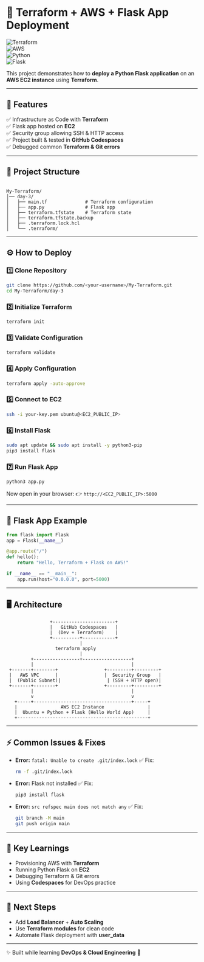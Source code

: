 
# 🚀 Terraform + AWS + Flask App Deployment  

![Terraform](https://img.shields.io/badge/Terraform-IaC-7B42BC?logo=terraform)  
![AWS](https://img.shields.io/badge/AWS-Cloud-232F3E?logo=amazonaws)  
![Python](https://img.shields.io/badge/Python-3.10-3776AB?logo=python)  
![Flask](https://img.shields.io/badge/Flask-Web%20App-000000?logo=flask)  

This project demonstrates how to **deploy a Python Flask application** on an **AWS EC2 instance** using **Terraform**.  

---

## 📌 Features  
✅ Infrastructure as Code with **Terraform**  
✅ Flask app hosted on **EC2**  
✅ Security group allowing SSH & HTTP access  
✅ Project built & tested in **GitHub Codespaces**  
✅ Debugged common **Terraform & Git errors**  

---

## 📂 Project Structure  
```

My-Terraform/
│── day-3/
│   ├── main.tf              # Terraform configuration
│   ├── app.py               # Flask app
│   ├── terraform.tfstate    # Terraform state
│   ├── terraform.tfstate.backup
│   ├── .terraform.lock.hcl
│   └── .terraform/

````

---

## ⚙️ How to Deploy  

### 1️⃣ Clone Repository  
```bash
git clone https://github.com/<your-username>/My-Terraform.git
cd My-Terraform/day-3
````

### 2️⃣ Initialize Terraform

```bash
terraform init
```

### 3️⃣ Validate Configuration

```bash
terraform validate
```

### 4️⃣ Apply Configuration

```bash
terraform apply -auto-approve
```

### 5️⃣ Connect to EC2

```bash
ssh -i your-key.pem ubuntu@<EC2_PUBLIC_IP>
```

### 6️⃣ Install Flask

```bash
sudo apt update && sudo apt install -y python3-pip
pip3 install flask
```

### 7️⃣ Run Flask App

```bash
python3 app.py
```

Now open in your browser:
👉 `http://<EC2_PUBLIC_IP>:5000`

---

## 🐍 Flask App Example

```python
from flask import Flask
app = Flask(__name__)

@app.route("/")
def hello():
    return "Hello, Terraform + Flask on AWS!"

if __name__ == "__main__":
    app.run(host="0.0.0.0", port=5000)
```

---

## 🖥️ Architecture

```
                +-----------------------+
                |   GitHub Codespaces   |
                |  (Dev + Terraform)    |
                +----------+------------+
                           |
                  terraform apply
                           |
         +-----------------+------------------+
         |                                    |
 +-------+--------+                 +---------+---------+
 |   AWS VPC      |                 |  Security Group   |
 |  (Public Subnet)|                 | (SSH + HTTP open)|
 +-------+--------+                 +---------+---------+
         |                                    |
         v                                    v
   +-----+------------------------------------+-----+
   |                AWS EC2 Instance                |
   |  Ubuntu + Python + Flask (Hello World App)     |
   +------------------------------------------------+
```

---

## ⚡ Common Issues & Fixes

* **Error:** `fatal: Unable to create .git/index.lock`
  ✅ Fix:

  ```bash
  rm -f .git/index.lock
  ```

* **Error:** Flask not installed
  ✅ Fix:

  ```bash
  pip3 install flask
  ```

* **Error:** `src refspec main does not match any`
  ✅ Fix:

  ```bash
  git branch -M main
  git push origin main
  ```

---

## 📌 Key Learnings

* Provisioning AWS with **Terraform**
* Running Python Flask on **EC2**
* Debugging Terraform & Git errors
* Using **Codespaces** for DevOps practice

---

## 🔮 Next Steps

* Add **Load Balancer** + **Auto Scaling**
* Use **Terraform modules** for clean code
* Automate Flask deployment with **user\_data**

---

✨ Built while learning **DevOps & Cloud Engineering** 🚀

